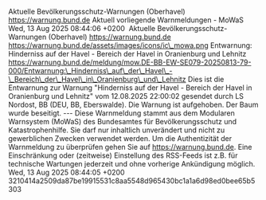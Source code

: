 Aktuelle Bevölkerungsschutz-Warnungen (Oberhavel) https://warnung.bund.de Aktuell vorliegende Warnmeldungen - MoWaS Wed, 13 Aug 2025 08:44:06 +0200 ![]() Aktuelle Bevölkerungsschutz-Warnungen (Oberhavel) https://warnung.bund.de https://warnung.bund.de/assets/images/icons/ic\_mowa.png Entwarnung: Hinderniss auf der Havel - Bereich der Havel in Oranienburg und Lehnitz https://warnung.bund.de/meldung/mow.DE-BB-EW-SE079-20250813-79-000/Entwarnung:\_Hinderniss\_auf\_der\_Havel\_-\_Bereich\_der\_Havel\_in\_Oranienburg\_und\_Lehnitz Dies ist die Entwarnung zur Warnung "Hinderniss auf der Havel - Bereich der Havel in Oranienburg und Lehnitz" vom 12.08.2025 22:00:02 gesendet durch LS Nordost, BB (DEU, BB, Eberswalde). Die Warnung ist aufgehoben. Der Baum wurde beseitigt. ---
Diese Warnmeldung stammt aus dem Modularen Warnsystem (MoWaS) des Bundesamtes für Bevölkerungsschutz und Katastrophenhilfe.
Sie darf nur inhaltlich unverändert und nicht zu gewerblichen Zwecken verwendet werden.
Um die Authentizität der Warnmeldung zu überprüfen gehen Sie auf https://warnung.bund.de.
Eine Einschränkung oder (zeitweise) Einstellung des RSS-Feeds ist z.B. für technische Wartungen jederzeit und ohne vorherige Ankündigung möglich. Wed, 13 Aug 2025 08:44:05 +0200 3210414a2509da87be19915531c8aa5548d965430bc1a1a6d98ed0bee65b5303
